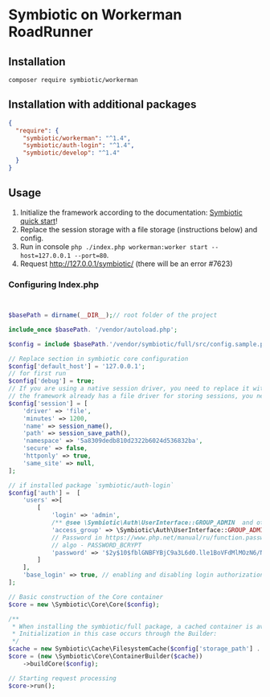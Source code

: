 # Symbiotic on Workerman RoadRunner

## Installation

```
composer require symbiotic/workerman
```

## Installation with additional packages

```json
{
  "require": {
    "symbiotic/workerman": "^1.4",
    "symbiotic/auth-login": "^1.4",
    "symbiotic/develop": "^1.4"
  }
}
```
## Usage

1. Initialize the framework according to the
   documentation: [Symbiotic quick start](https://github.com/symbiotic-php/full)!
2. Replace the session storage with a file storage (instructions below) and config.
3. Run in console `php ./index.php workerman:worker start --host=127.0.0.1 --port=80`.
4. Request http://127.0.0.1/symbiotic/ (there will be an error #7623)


### Configuring Index.php

```php


$basePath = dirname(__DIR__);// root folder of the project

include_once $basePath. '/vendor/autoload.php';

$config = include $basePath.'/vendor/symbiotic/full/src/config.sample.php';

// Replace section in symbiotic core configuration
$config['default_host'] = '127.0.0.1';
// for first run 
$config['debug'] = true;
// If you are using a native session driver, you need to replace it with another one,
// the framework already has a file driver for storing sessions, you need to switch to it:
$config['session'] = [
    'driver' => 'file',
    'minutes' => 1200,
    'name' => session_name(),
    'path' => session_save_path(),
    'namespace' => '5a8309dedb810d2322b6024d536832ba',
    'secure' => false,
    'httponly' => true,
    'same_site' => null,
];

// if installed package `symbiotic/auth-login`
$config['auth'] =  [
    'users' =>[
        [
            'login' => 'admin',
            /** @see \Symbiotic\Auth\UserInterface::GROUP_ADMIN  and other groups **/
            'access_group' => \Symbiotic\Auth\UserInterface::GROUP_ADMIN, //admin
            // Password in https://www.php.net/manual/ru/function.password-hash.php
            // algo - PASSWORD_BCRYPT
            'password' => '$2y$10$fblGNBFYBjC9a3L6d0.lle1BoVFdMlMOzN6/NWjqBb8wFlJZt9P8C'//
        ]
    ],
    'base_login' => true, // enabling and disabling login authorization
];

// Basic construction of the Core container
$core = new \Symbiotic\Core\Core($config);

/**
 * When installing the symbiotic/full package, a cached container is available
 * Initialization in this case occurs through the Builder:
 */
$cache = new Symbiotic\Cache\FilesystemCache($config['storage_path'] . '/cache/core');
$core = (new \Symbiotic\Core\ContainerBuilder($cache))
    ->buildCore($config);

// Starting request processing
$core->run();
```







